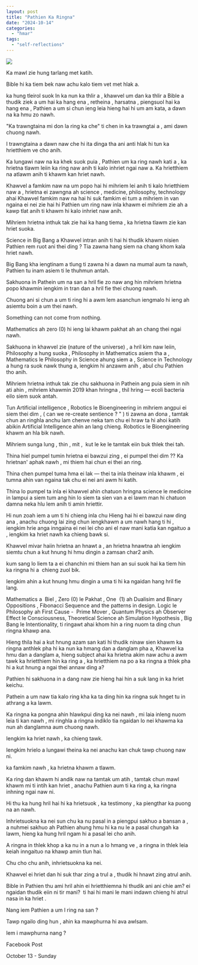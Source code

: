 ```yaml
---
layout: post
title: "Pathien Ka Ringna"
date: "2024-10-14"
categories: 
  - "hmar"
tags: 
  - "self-reflections"
---
```


![](https://dmuolhoi.wordpress.com/wp-content/uploads/2024/10/img-20241014-wa00039153015431082986934.jpg?w=1024)

Ka mawl zie hung tarlang met katih.

Bible hi ka tiem bek naw achu kalo tiem vet met hlak a.

ka hung tleirol suok In ka nun ka thlir a , khawvel um dan ka thlir a Bible a thudik ziek a um hai ka hang ena , retheina , harsatna , piengsuol hai ka hang ena , Pathien a um si chun ieng leia hieng hai hi um am kata, a dawn na ka hmu zo nawh.

"Ka trawngtaina mi don la ring ka che" ti chen in ka trawngtai a , ami dawn chuong nawh.

I trawngtaina a dawn naw che hi ita dinga tha ani anti hlak hi tun ka hrietthiem ve cho anih.

Ka lungawi naw na ka khek suok puia , Pathien um ka ring nawh kati a , ka hrietna tlawm leiin ka ring naw anih ti kalo inhriet ngai naw a. Ka hrietthiem na atlawm anih ti khawm kan hriet nawh.

Khawvel a famkim naw na um popo hai hi mihriem lei anih ti kalo hrietthiem naw a , hrietna ei zawngna ah science , medicine, philosophy, technology ahai Khawvel famkim naw na hai hi suk famkim ei tum a mihriem in van ngaina ei nei zie hai hi Pathien um ring naw inla khawm ei mihriem zie ah a kawp tlat anih ti khawm hi kalo inhriet naw anih.

Mihriem hrietna inthuk tak zie hai ka hang tiema , ka hrietna tlawm zie kan hriet suoka.

Science in Big Bang a Khawvel intran anih ti hai hi thudik khawm nisien Pathien rem ruot ani thei ding ? Tia zawna hang siem na chang khom kala hriet nawh.

Big Bang kha iengtinam a tlung ti zawna hi a dawn na mumal aum ta nawh, Pathien tu inam asiem ti le thuhmun antah.

Sakhuona in Pathein um na san a hril fie zo naw ang hin mihriem hrietna popo khawmin iengkim in tran dan a hril fie thei chuong nawh.

Chuong ani si chun a um ti ring hi a awm lem asanchun iengmalo hi ieng ah asiemtu boin a um thei nawh.

Something can not come from nothing.

Mathematics ah zero (0) hi ieng lai khawm pakhat ah an chang thei ngai nawh.

Sakhuona in khawvel zie (nature of the universe) , a hril kim naw leiin, Philosophy a hung suoka , Philosophy in Mathematics asiem tha a , Mathematics le Philosophy in Science ahung siem a , Science in Technology a hung ra suok nawk thung a, iengkim hi anzawm anih , abul chu Pathien tho anih.

Mihriem hrietna inthuk tak zie chu sakhuona in Pathein ang puia siem in nih ati ahin , mihriem khawmin 2019 khan hringna , thil hring — ecoli bacteria eilo siem suok antah.

Tun Artificial intelligence , Robotics le Bioengineering in mihriem angpui ei siem thei dim , ( can we re-create sentience ? " ) ti zawna an dona , tamtak chun an ringhla anchu lam chenve neka tam chu ei hraw ta hi ahoi katih abikin Artificial Intelligence ahin an lang chieng. Robotics le Bioengineering khawm an hla bik nawh.

Mihriem sunga lung , thin , mit ,  kut le ke le tamtak eiin buk thlek thei tah.

Thina hiel pumpel tumin hrietna ei bawzui zing , ei pumpel thei dim ?? Ka hrietnan' aphak nawh , mi thiem hai chun ei thei an ring.

Thina chen pumpel tuma hma ei lak — thei ta inla theinaw inla khawm , ei tumna ahin van ngaina tak chu ei nei ani awm hi katih.

Thina lo pumpel ta inla ei khawvel ahin chatuon hringna science le medicine in lampui a siem tum ang hin lo siem ta sien van a ei lawm man hi chatuon damna neka hlu lem anih ti amin hriettir.

Hi nun zoah iem a um ti hi chieng inla chu Hieng hai hi ei bawzui naw ding ana , anachu chuong lai zing chun iengkhawm a um nawh hang ti hi , iengkim hrie anga inngaina ei nei lei cho ani el naw mani katia kan ngaituo a , iengkim ka hriet nawh ka chieng bawk si.

Khawvel mivar haiin hrietna an hnawt a , an hrietna hnawtna ah iengkim siemtu chun a kut hnung hi hmu dingin a zamsan char2 anih.

kum sang lo liem ta a ei chanchin mi thiem han an sui suok hai ka tiem hin ka ringna hi a  chieng zuol bik.

Iengkim ahin a kut hnung hmu dingin a uma ti hi ka ngaidan hang hril fie lang.

Mathematics a  Biel , Zero (0) le Pakhat , One  (1) ah Dualisim and Binary Oppositions , Fibonacci Sequence and the patterns in design. Logic le Philosophy ah First Cause -  Prime Mover , Quantum Physics ah Observer Effect le Consciousness, Theoretical Science ah Simulation Hypothesis , Big Bang le Intentionality, ti ringawt ahai khom hin a ring nuom ta ding chun ringna khawp ana.

Hieng thila hai a kut hnung azam san kati hi thudik ninaw sien khawm ka ringna anthlek pha hi ka nun ka hmang dan a danglam pha a, Khawvel ka hmu dan a danglam a, hieng subject ahai ka hrietna akim naw achu a awm tawk ka hrietthiem hin ka ring a , ka hrietthiem na po a ka ringna a thlek pha hi a kut hnung a ngai thei annaw ding a?

Pathien hi sakhuona in a dang naw zie hieng hai hin a suk lang in ka hriet keichu.

Pathein a um naw tia kalo ring kha ka ta ding hin ka ringna suk hnget tu in athrang a ka lawm.

Ka ringna ka pongna ahin hlawkpui ding ka nei nawh , mi laia inleng nuom leia ti kan nawh , mi ringhla a ringna indiklo tia ngaidan lo nei khawma ka nun ah danglamna aum chuong nawh.

Iengkim ka hriet nawh , ka chieng tawk.

Iengkim hrielo a lungawi theina ka nei anachu kan chuk tawp chuong naw ni.

ka famkim nawh , ka hrietna khawm a tlawm.

Ka ring dan khawm hi andik naw na tamtak um atih , tamtak chun mawl khawm mi ti intih kan hriet , anachu Pathien aum ti ka ring a, ka ringna inhning ngai naw ni.

Hi thu ka hung hril hai hi ka hrietsuok , ka testimony , ka piengthar ka puong na an nawh.

Inhrietsuokna ka nei sun chu ka nu pasal in a piengpui sakhuo a bansan a , a nuhmei sakhuo ah Pathien ahung hmu hi ka nu le a pasal chungah ka lawm, hieng ka hung hril ngam hi a pasal lei cho anih.

A ringna in thlek khop a ka nu in a nun a lo hmang ve , a ringna in thlek leia keiah inngaituo na khawp amin tlun hai.

Chu cho chu anih, inhrietsuokna ka nei.

Khawvel ei hriet dan hi suk thar zing a trul a , thudik hi hnawt zing atrul anih.

Bible in Pathien thu ami hril ahin ei hrietthiemna hi thudik ani ani chie am? ei ngaidan thudik eiin ni tir mani?  ti hai hi mani le mani indawn chieng hi atrul nasa in ka hriet .

Nang iem Pathien a um I ring na san ?

Tawp ngailo ding hun , ahin ka mawphurna hi ava awlsam.

Iem i mawphurna nang ?

Facebook Post

October 13 - Sunday
